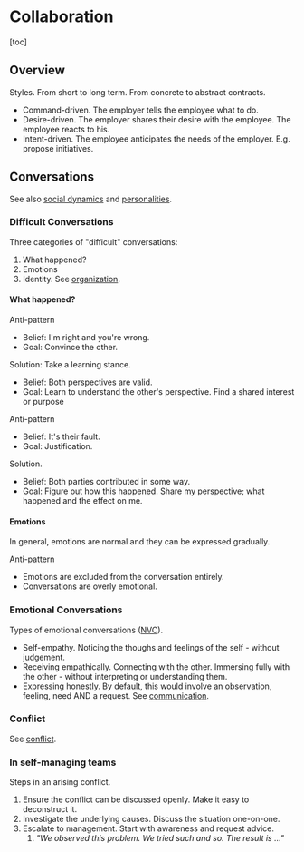 # Collaboration

[toc]

## Overview

Styles. From short to long term. From concrete to abstract contracts.

- Command-driven. The employer tells the employee what to do.
- Desire-driven. The employer shares their desire with the employee. The employee reacts to his.
- Intent-driven. The employee anticipates the needs of the employer. E.g. propose initiatives.



## Conversations

See also [social dynamics](social-dynamics.md) and [personalities](../psychology/personality.md).

### Difficult Conversations

Three categories of "difficult" conversations:

1. What happened?
2. Emotions
3. Identity. See [organization](organization.md#Identity).



#### What happened?

Anti-pattern

- Belief: I'm right and you're wrong. 
- Goal: Convince the other.

Solution: Take a learning stance.

- Belief: Both perspectives are valid.
- Goal:  Learn to understand the other's perspective. Find a shared interest or purpose



Anti-pattern

- Belief: It's their fault.
- Goal: Justification.

Solution.

- Belief: Both parties contributed in some way.
- Goal: Figure out how this happened. Share my perspective; what happened and the effect on me.



#### Emotions

In general, emotions are normal and they can be expressed gradually.

Anti-pattern

- Emotions are excluded from the conversation entirely.
- Conversations are overly emotional.



### Emotional Conversations

Types of emotional conversations ([NVC](https://en.wikipedia.org/wiki/Nonviolent_Communication)).

- Self-empathy. Noticing the thoughs and feelings of the self - without judgement.
- Receiving empathically. Connecting with the other. Immersing fully with the other - without interpreting or understanding them.
- Expressing honestly. By default, this would involve an observation, feeling, need AND a request. See [communication](communication.md).



### Conflict

See [conflict](conflict.md).

### In self-managing teams

Steps in an arising conflict.

1. Ensure the conflict can be discussed openly. Make it easy to deconstruct it.
2. Investigate the underlying causes. Discuss the situation one-on-one.
3. Escalate to management. Start with awareness and request advice.
    1. *"We observed this problem. We tried such and so. The result is ..."*

